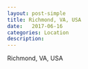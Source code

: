 ```yaml
---
layout: post-simple
title: Richmond, VA, USA
date:   2017-06-16
categories: Location
description: 
---
```


Richmond, VA, USA